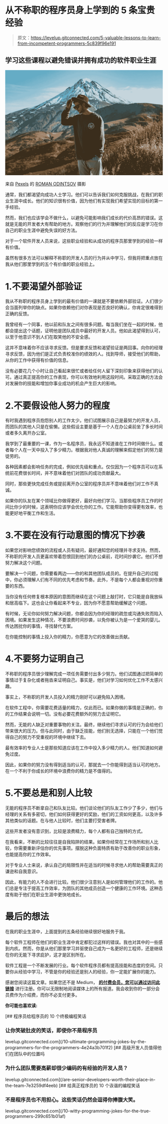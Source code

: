 # 从不称职的程序员身上学到的 5 条宝贵经验

> 原文：<https://levelup.gitconnected.com/5-valuable-lessons-to-learn-from-incompetent-programmers-5c839f96e191>

## 学习这些课程以避免错误并拥有成功的软件职业生涯

![](img/0f44a3b098961207e8d2e283cbaf95b3.png)

来自 [Pexels](https://www.pexels.com/photo/man-in-hat-and-sunglasses-standing-on-hill-against-high-mountain-4555524/?utm_content=attributionCopyText&utm_medium=referral&utm_source=pexels) 的 [ROMAN ODINTSOV](https://www.pexels.com/@roman-odintsov?utm_content=attributionCopyText&utm_medium=referral&utm_source=pexels) 摄影

通常，我们都渴望向成功人士学习。他们可以告诉我们如何克服挑战，在我们的职业生涯中成长。他们的知识很有价值，因为他们有实现我们希望实现的目标的第一手经验。

然而，我们也应该学会不做什么，以避免可能影响我们成长的代价高昂的错误。这就是无能的开发者大有帮助的地方。观察他们的行为并理解他们的反应是学习在你自己的职业生涯中避免失误的好方法。

对于一个软件开发人员来说，这些职业经验和从成功的程序员那里学到的经验一样有价值。

虽然有很多方法可以解释不称职的开发人员的行为并从中学习，但我将把重点放在我从他们那里学到的五个有价值的职业经验上。

# 1.不要渴望外部验证

我从不称职的程序员身上学到的最有价值的一课就是不要依赖外部验证。人们很少会当面列举你的缺点。如果你依赖他们对你表现是否良好的确认，你肯定很难得到正确的反馈。

我曾经有一个同事，他以前和队友之间有很多问题。每当我们坐在一起的时候，他都会提出这个话题，证明他是团队成员中最好的开发人员。他如此渴望得到认可，以至于他意识不到人们在取笑他的不安全感。

这并不意味着你不应该寻求反馈。但是要求反馈和渴望验证是两回事。向你的经理寻求反馈，因为他们是正式负责校准你的绩效的人。找到导师，接受他们的帮助，从你的工作中获得有价值的信息。

没有必要花几个小时让自己看起来很忙或者给任何人留下深刻印象来获得他们的认可。通过真正提高你的工作表现，你可以有效地利用这段时间。采取正确的方法会对发展你的技能和增加你事业成功的机会产生巨大的影响。

# 2.不要假设他人努力的程度

有时我遇到程序员抱怨别人的工作太少。他们试图展示自己是最努力的开发人员，而团队的其他人只是在偷懒。这些假设主要是基于一个人在办公桌前坐了多长时间或者多久离开办公室。

我学到了最重要的一课，作为一名程序员，我永远不知道谁在工作时间做什么。或者每个人在一天中投入了多少精力。根据我对他人真诚的理解来假定他们的努力是徒劳的。

各种因素都会影响任务的完成，例如优先级和重点。仅仅因为一个程序员可以在系统前花费很长时间，并不意味着他们对团队的成功贡献最大。

同时，那些更快完成任务或提前离开办公室的程序员并不意味着他们对工作不真诚。

如果你的队友在某个领域比你做得更好，最好向他们学习。当那些程序员工作的时间比你少的时候，这表明你应该学会优化你的工作。它能帮助你变得更有效率，也能更好地平衡工作和生活。

# 3.不要在没有行动意图的情况下抄袭

如果您对影响您绩效的流程或人员有疑问，最好通知您的经理并寻求支持。然而，不称职的开发人员更喜欢带着怨恨回到他们的办公桌前，花时间抄袭它。他们不想努力解决这个问题。

要解决一个问题，你需要看两边——你的和其他团队成员的。在提升自己的过程中，你必须理解人们有不同的优先考虑和节奏。此外，不是每个人都会重视对你重要的东西。

当你没有任何修复根本原因的意图而继续在这个问题上敲打时，它只能是自我放纵和居高临下。这也会让你看起来不专业，因为你不愿意帮助缓解这个问题。

有时候，无论你如何努力解决问题，你都会因为你的经理的疏忽或沟通失败而陷入困境。如果发生这种情况，不要浪费时间抄袭，以免你被认为是一个爱哭的婴儿。传达困扰你的事情，寻找替代方案。

在你能控制的事情上投入你的精力，你愿意为它的改善做出贡献。

# 4.不要努力证明自己

不称职的程序员很少理解完成一项任务需要付出多少努力。他们试图通过把简单的事情过于复杂化或者拖沓来证明自己。事实是，他们对学习如何优化工作不太感兴趣。

事实上，不称职的开发人员投入的精力刚好可以避免陷入困境。

在软件工程中，你需要花费适量的精力，仅此而已。如果你做的事情是正确的，你的工作结果会说明一切。没有必要花费额外的努力去证明它。

然而，无能的人缺乏对重要事物的关注。最终，继续他们寻求认可的行为会给他们带来很大的压力。但与此同时，由于缺乏技能，他们别无选择，只能在一个他们觉得自己的努力不受重视的环境中继续下去。

最有效率的专业人士是那些知道应该在工作中投入多少精力的人。他们知道如何避免过度。

因此，如果你的努力没有得到适当的认可，那就去一个你能得到适当认可的地方。在一个不利于你成长的环境中浪费你的精力是不值得的。

# 5.不要总是和别人比较

无能的程序员不断拿自己和队友比较。他们谈论他们的队友工作少了多少，他们与经理的关系有多密切，他们如何获得更好的奖励，他们的工资如何更高，以及许多其他类似的话题。在与他人比较时，他们主要打受害者牌。

这些开发者没有意识到，比较是浪费精力，每个人都有自己独特的方式。

在我看来，不断的比较往往是自我陷阱的结果。如果你经常在工作场所和别人比较，你需要重新评估你的优先事项。摆脱这种负面特质有助于改善你的职业形象，也能提高你的工作效率。

对于专业人士来说，承认自己的局限性并在适当的时候寻求他人的帮助需要真正的谦逊和自我意识。

因此，有能力的人不会进行比较。他们很少注意别人是如何管理他们的工作的。他们总是专注于提高工作效率，为团队的其他成员创造一个健康的工作环境。这种态度有助于他们在职业生涯中更快地成长。

# 最后的想法

在我的职业生涯中，上面提到的五条经验继续很好地服务于我。

每个软件工程师在他们的职业生涯中肯定都犯过这样的错误。我也对其中的一些感到内疚。然而，你是从他们那里学习并驱使自己成为一名更好的工程师，还是继续在你的无能下寻求庇护，这才是区别所在。

软件工程是一个不断发展的行业。每个软件程序员都有提高技能和态度的空间。只要你从经验中学习，不管是你的经验还是别人的经验，你一定能扩展你的能力。

感谢您阅读这篇文章。如果您还不是 Medium， [**的付费会员，您可以通过访问此链接**](https://lokajit-tikayatray.medium.com/membership) 进行注册。你可以无限制地阅读媒体上的所有报道。我会收到你的一部分会员费作为介绍费，而你不必支付更多。

**你可能也喜欢读:**

[](/10-ultimate-programming-jokes-by-the-programmers-for-the-programmers-4e24a3b701f2) [## 程序员给程序员的 10 个终极编程笑话

### 让你笑破肚皮的笑话，即使你不是程序员

levelup.gitconnected.com](/10-ultimate-programming-jokes-by-the-programmers-for-the-programmers-4e24a3b701f2) [](/are-senior-developers-worth-their-place-in-the-team-7e3259df4eeb) [## 高级开发人员值得他们在团队中的位置吗

### 为什么团队需要高薪却很少编码的有经验的开发人员？

levelup.gitconnected.com](/are-senior-developers-worth-their-place-in-the-team-7e3259df4eeb) [](/10-witty-programming-jokes-for-the-true-programmers-299c651b01af) [## 给真正程序员的 10 个诙谐的编程笑话

### 不是程序员也不用担心。这些笑话仍然会逗得你捧腹大笑。

levelup.gitconnected.com](/10-witty-programming-jokes-for-the-true-programmers-299c651b01af)